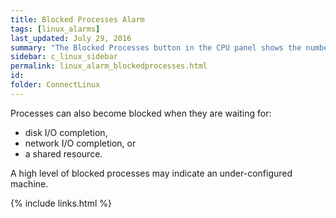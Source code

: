 ```yaml
---
title: ﻿Blocked Processes Alarm
tags: [linux_alarms]
last_updated: July 29, 2016
summary: "The Blocked Processes button in the CPU panel shows the number of processes waiting on information to become available in memory."
sidebar: c_linux_sidebar
permalink: linux_alarm_blockedprocesses.html
id:
folder: ConnectLinux
---
```


Processes can also become blocked when they are waiting for:

* disk I/O completion,
* network I/O completion, or
* a shared resource.

A high level of blocked processes may indicate an under-configured machine.


{% include links.html %}
